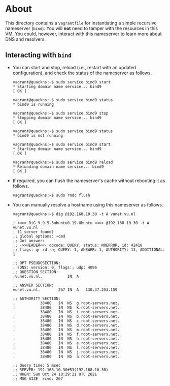 # About

This directory contains a `Vagrantfile` for instantiating a simple recursive nameserver (`bind`). You will **not** need to tamper with the resources in this VM. You could, however, interact with this nameserver to learn more about DNS and resolvers. 


## Interacting with `bind`

* You can start and stop, reload (i.e., restart with an updated configuration), and check the status of the nameserver as follows.
    ```
    vagrant@quackns:~$ sudo service bind9 start
    * Starting domain name service... bind9                             [ OK ]
    
    vagrant@quackns:~$ sudo service bind9 status
    * bind9 is running
    
    vagrant@quackns:~$ sudo service bind9 stop
    * Stopping domain name service... bind9                             [ OK ]
    
    vagrant@quackns:~$ sudo service bind9 status
    * bind9 is not running
    
    vagrant@quackns:~$ sudo service bind9 start
    * Starting domain name service... bind9                             [ OK ]
    
    vagrant@quackns:~$ sudo service bind9 reload
    * Reloading domain name service... bind9                            [ OK ]
    ```

* If required, you can flush the nameserver's cache without rebooting it as follows.

    ```
    vagrant@quackns:~$ sudo rndc flush
    ```


* You can manually resolve a hostname using this nameserver as follows.

    ```
    vagrant@quackns:~$ dig @192.168.10.30 -t A vunet.vu.nl

    ; <<>> DiG 9.9.5-3ubuntu0.19-Ubuntu <<>> @192.168.10.30 -t A vunet.vu.nl
    ; (1 server found)
    ;; global options: +cmd
    ;; Got answer:
    ;; ->>HEADER<<- opcode: QUERY, status: NOERROR, id: 42418
    ;; flags: qr rd ra; QUERY: 1, ANSWER: 1, AUTHORITY: 13, ADDITIONAL: 1

    ;; OPT PSEUDOSECTION:
    ; EDNS: version: 0, flags:; udp: 4096
    ;; QUESTION SECTION:
    ;vunet.vu.nl.			IN	A

    ;; ANSWER SECTION:
    vunet.vu.nl.		267	IN	A	130.37.253.159

    ;; AUTHORITY SECTION:
    .			38480	IN	NS	g.root-servers.net.
    .			38480	IN	NS	k.root-servers.net.
    .			38480	IN	NS	i.root-servers.net.
    .			38480	IN	NS	b.root-servers.net.
    .			38480	IN	NS	c.root-servers.net.
    .			38480	IN	NS	d.root-servers.net.
    .			38480	IN	NS	m.root-servers.net.
    .			38480	IN	NS	f.root-servers.net.
    .			38480	IN	NS	h.root-servers.net.
    .			38480	IN	NS	e.root-servers.net.
    .			38480	IN	NS	l.root-servers.net.
    .			38480	IN	NS	j.root-servers.net.
    .			38480	IN	NS	a.root-servers.net.

    ;; Query time: 5 msec
    ;; SERVER: 192.168.10.30#53(192.168.10.30)
    ;; WHEN: Sun Oct 24 18:29:21 UTC 2021
    ;; MSG SIZE  rcvd: 267
    ```
